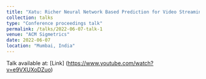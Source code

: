 ```yaml
---
title: "Xatu: Richer Neural Network Based Prediction for Video Streaming"
collection: talks
type: "Conference proceedings talk"
permalink: /talks/2022-06-07-talk-1
venue: "ACM Sigmetrics"
date: 2022-06-07
location: "Mumbai, India"
---
```


Talk available at: [Link] (https://www.youtube.com/watch?v=e9VXUXoDZuo)
